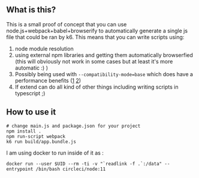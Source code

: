 ## What is this?
This is a small proof of concept that you can use node.js+webpack+babel+browserify to automatically generate a
single js file that could be ran by k6.
This means that you can write scripts using:
1. node module resolution
2. using external npm libraries and getting them automatically browserfied (this will obviously not
   work in some cases but at least it's more automatic :) )
3. Possibly being used with `--compatibility-mode=base` which does have a performance benefits
   ([1](https://github.com/loadimpact/k6/issues/1167#issuecomment-553787857)
   [2](https://github.com/loadimpact/k6/issues/1167#issuecomment-553835092))
4. If extend can do all kind of other things including writing scripts in typescript ;)

## How to use it 
```
# change main.js and package.json for your project
npm install .
npm run-script webpack
k6 run build/app.bundle.js
```

I am using docker to run inside of it as :

```
docker run --user $UID --rm -ti -v "`readlink -f .`:/data" --entrypoint /bin/bash circleci/node:11
```
